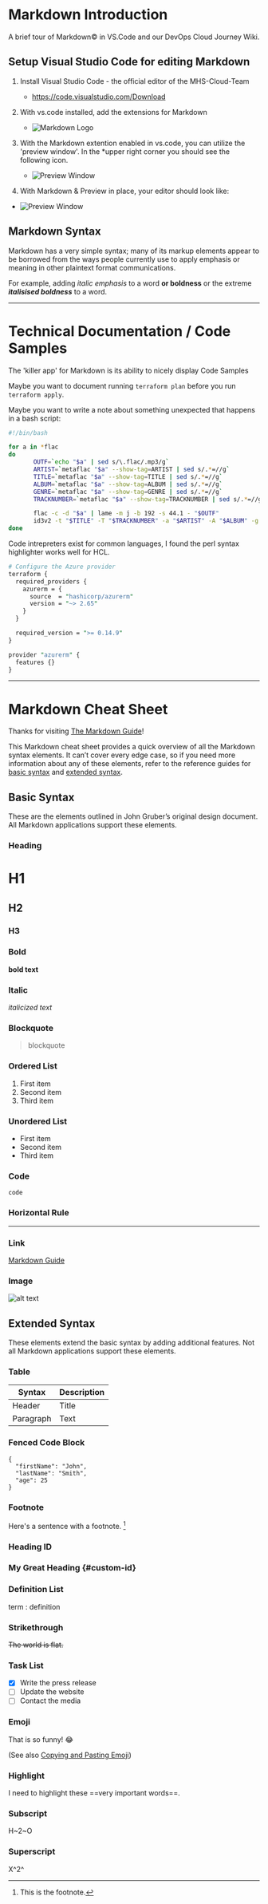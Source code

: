 # Markdown Introduction

A brief tour of Markdown&copy; in VS.Code and our DevOps Cloud Journey Wiki. 

## Setup Visual Studio Code for editing Markdown


1. Install Visual Studio Code - the official editor of the MHS-Cloud-Team
   * https://code.visualstudio.com/Download
  
2. With vs.code installed, add the extensions for Markdown
   * ![Markdown Logo](./img/markdown_ext.png)

3. With the Markdown extention enabled in vs.code, you can utilize the 'preview window'.  In the *upper right corner you should see the following icon.

   * ![Preview Window](./img/preview_window.png)



4.  With Markdown & Preview in place, your editor should look like:
   * ![Preview Window](./img/vscode_example.png)


## Markdown Syntax
Markdown has a very simple syntax; many of its markup elements appear to be borrowed from the ways people currently use to apply emphasis or meaning in other plaintext format communications. 

For example, adding *italic emphasis* to a word **or boldness** or the extreme ***italisised boldness*** to a word. 

---
# Technical Documentation / Code Samples

The 'killer app' for Markdown is its ability to nicely display Code Samples

Maybe you want to document running `terraform plan` before you run `terraform apply`. 

Maybe you want to write a note about something unexpected that happens in a bash script:

``` bash
#!/bin/bash

for a in *flac
do
       OUTF=`echo "$a" | sed s/\.flac/.mp3/g`
       ARTIST=`metaflac "$a" --show-tag=ARTIST | sed s/.*=//g`
       TITLE=`metaflac "$a" --show-tag=TITLE | sed s/.*=//g`
       ALBUM=`metaflac "$a" --show-tag=ALBUM | sed s/.*=//g`
       GENRE=`metaflac "$a" --show-tag=GENRE | sed s/.*=//g`
       TRACKNUMBER=`metaflac "$a" --show-tag=TRACKNUMBER | sed s/.*=//g`

       flac -c -d "$a" | lame -m j -b 192 -s 44.1 - "$OUTF"
       id3v2 -t "$TITLE" -T "$TRACKNUMBER" -a "$ARTIST" -A "$ALBUM" -g "$GENRE" "$OUTF"
done
```

Code intrepreters exist for common languages, I found the perl syntax highlighter works well for HCL.  

``` perl 
# Configure the Azure provider
terraform {
  required_providers {
    azurerm = {
      source  = "hashicorp/azurerm"
      version = "~> 2.65"
    }
  }

  required_version = ">= 0.14.9"
}

provider "azurerm" {
  features {}
}
```











---

# Markdown Cheat Sheet

Thanks for visiting [The Markdown Guide](https://www.markdownguide.org)!

This Markdown cheat sheet provides a quick overview of all the Markdown syntax elements. It can’t cover every edge case, so if you need more information about any of these elements, refer to the reference guides for [basic syntax](https://www.markdownguide.org/basic-syntax) and [extended syntax](https://www.markdownguide.org/extended-syntax).

## Basic Syntax

These are the elements outlined in John Gruber’s original design document. All Markdown applications support these elements.

### Heading

# H1
## H2
### H3

### Bold

**bold text**

### Italic

*italicized text*

### Blockquote

> blockquote

### Ordered List

1. First item
2. Second item
3. Third item

### Unordered List

- First item
- Second item
- Third item

### Code

`code`

### Horizontal Rule

---

### Link

[Markdown Guide](https://www.markdownguide.org)

### Image

![alt text](https://www.markdownguide.org/assets/images/tux.png)

## Extended Syntax

These elements extend the basic syntax by adding additional features. Not all Markdown applications support these elements.

### Table

| Syntax | Description |
| ----------- | ----------- |
| Header | Title |
| Paragraph | Text |

### Fenced Code Block

```
{
  "firstName": "John",
  "lastName": "Smith",
  "age": 25
}
```

### Footnote

Here's a sentence with a footnote. [^1]

[^1]: This is the footnote.

### Heading ID

### My Great Heading {#custom-id}

### Definition List

term
: definition

### Strikethrough

~~The world is flat.~~

### Task List

- [x] Write the press release
- [ ] Update the website
- [ ] Contact the media

### Emoji

That is so funny! :joy:

(See also [Copying and Pasting Emoji](https://www.markdownguide.org/extended-syntax/#copying-and-pasting-emoji))

### Highlight

I need to highlight these ==very important words==.

### Subscript

H~2~O

### Superscript

X^2^